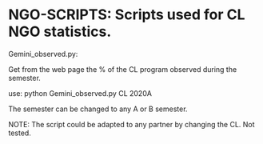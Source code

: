 # NGO-SCRIPTS:  Scripts used for CL NGO statistics.

Gemini_observed.py:

Get from the web page the % of the CL program observed during the semester.

use: python Gemini_observed.py CL 2020A

The semester can be changed to any A or B semester.

NOTE: The script could be adapted to any partner by changing the CL. Not tested.
